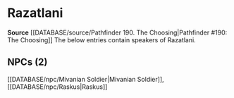 ﻿---
id: '107'
name: Razatlani
rarity: Common
rus_type_level: null
source: '[[DATABASE/source/Pathfinder 190. The Choosing|Pathfinder #190: The Choosing]]'
trait: null
type: Language

---
# Razatlani

**Source** [[DATABASE/source/Pathfinder 190. The Choosing|Pathfinder #190: The Choosing]]
The below entries contain speakers of Razatlani.

## NPCs (2)

[[DATABASE/npc/Mivanian Soldier|Mivanian Soldier]], [[DATABASE/npc/Raskus|Raskus]]